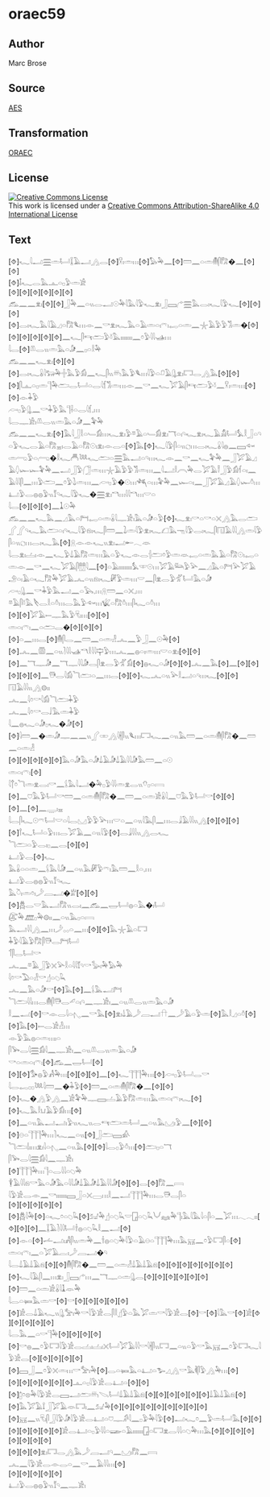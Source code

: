 # oraec59

## Author

Marc Brose

## Source

[AES](https://github.com/simondschweitzer/aes)

## Transformation

[ORAEC](https://oraec.github.io/)

## License

<a rel="license" href="http://creativecommons.org/licenses/by-sa/4.0/"><img alt="Creative Commons License" style="border-width:0" src="https://i.creativecommons.org/l/by-sa/4.0/88x31.png" /></a><br />This work is licensed under a <a rel="license" href="http://creativecommons.org/licenses/by-sa/4.0/">Creative Commons Attribution-ShareAlike 4.0 International License</a>

## Text

[⯑]𓆑𓇋𓂝𓈗𓏛𓂡𓆼𓄿𓂝𓂻𓂋[⯑]𓎃𓏤𓏛𓏥[⯑]𓅃𓅆𓈖[⯑]𓏠𓈖𓏏𓏛𓄟𓋴𓀗�𓈖[⯑][⯑]<br>
[⯑]𓄤𓆑𓂋𓅓𓊵𓏏𓊪𓅱𓏛𓀀<br>
[⯑][⯑][⯑][⯑][⯑][⯑]<br>
𓃹𓈖𓈖𓁷𓏤[⯑][⯑]𓃀𓅆𓈖𓏏𓏭𓂋𓂝𓇳𓅆𓇋𓅓𓇋𓅱𓆑𓁷𓏤𓃀𓈙𓂐𓈗𓅓𓂋𓏤𓆑𓇋𓅱𓆑[⯑][⯑][⯑][⯑]𓂋𓏤𓆑𓅓𓇋𓄿𓈎𓏏𓀗𓆰𓏥𓁹𓈖𓎡𓁷𓏤𓆑𓅓𓏏𓄿𓏛𓏏𓏤𓍼𓏤𓉻𓏏𓏛𓈖𓇼𓄿𓅱𓅱𓀢𓏛�[⯑][⯑][⯑][⯑][⯑][⯑]𓈖𓆑𓋴𓄞𓂧𓅱𓍱𓅓𓏤𓏤𓏤𓏤𓏤𓏤𓏤𓏤𓈖𓏌𓅱𓇋𓇋𓊛𓏥<br>
𓇋𓂋[⯑]𓌨𓂋𓏭𓏛𓅓𓏏𓀏𓈖𓊪𓏏𓎛𓅆<br>
𓃹𓈖𓈖𓆑𓁷𓏤[⯑][⯑][⯑]𓂋𓏤𓆑𓏇𓇋𓃒𓅆𓏶𓅓𓅱𓀁𓈖𓆑𓋴𓏭𓄦𓅓𓅱𓆰𓏥𓇋𓅱𓏏𓍔𓄿𓊮𓁷𓏤𓉐𓂋𓂻𓅓[⯑][⯑][⯑]𓋴𓊵𓏏𓊪𓏛𓊹𓅆𓂧𓂋𓂡𓏏𓂋𓇋𓆴𓀢𓏛𓏥𓁹𓈖𓎡𓈖𓆑𓅯𓄿𓋴𓄞𓂧𓅱𓍱𓈖𓎃𓏤𓏛𓏥[⯑][⯑]𓁹𓇓𓅱<br>
𓊶𓊪𓅱𓊮𓈖𓎡𓇓𓅱𓅓𓊹𓌢𓏏𓂋𓇋𓆴𓈒𓏥<br>
𓇋𓂋𓊃𓀀𓏤𓌨𓂋𓏭𓏛𓅓𓏏𓀏𓈖𓅝𓅆<br>
𓃹𓈖𓈖𓆑𓁷𓏤[⯑]𓅓𓇋𓃀𓎛𓏏𓄑𓀁𓏥𓆑𓁷𓏤𓅱𓎼𓄿𓏏𓄑𓀁𓁷𓏤𓄓𓏏𓏤𓄹𓆑𓁷𓏤𓆑𓄿𓀋𓂡𓅘𓎛𓃀𓏏𓄹𓏏𓅱𓆑𓂋𓄿𓏏𓀗𓈇𓏤𓂋𓄿𓏏𓀗𓇳𓏤𓁷𓏤𓁹𓂋𓏏[⯑]𓅓[⯑]𓆑𓇋𓅱𓋴𓏏𓏭𓐎𓏥𓂋𓏤𓆑𓏇𓇋𓐍𓈖𓈙𓆜𓏛𓂸𓅱𓏏𓂺�𓎛𓆑𓄫𓆙𓆑𓂧𓏏𓈗𓅓𓂝𓏏𓄹𓏥𓆑𓁹𓈖𓎡𓈖𓆑𓅝𓅆𓈖𓃀𓅯𓄿𓈎𓄿𓆭𓆱𓆱𓅝𓅆𓈖𓂝𓃀𓅱𓃂𓏛𓏥𓇼𓄿𓅱𓅱𓀢𓏛𓏥𓈖𓇋𓂝𓎛𓇹𓅆𓂋𓅯𓄿𓍋𓃀𓅱𓀁𓆳𓏏𓏤𓈖𓄿𓇋𓇋𓋴𓈖𓏥𓅱𓂧𓈖𓏌𓅱𓍖𓏛𓏥𓈖𓊶𓊪𓅱�𓇳𓏥𓆈𓏏𓏥𓅝𓅆𓈖𓆱𓏏𓏤𓈖𓃀𓅯𓄿𓈎𓄿𓆭𓆱𓏊𓏥<br>
𓂞𓅱𓂋𓐍𓐍𓅱𓏭𓄈𓄹𓆑𓇋𓅱𓆑�𓈗𓁷𓏤𓎔𓏥𓇋𓇋𓎔𓏥𓎟𓏏<br>
𓇋𓂋[⯑][⯑][⯑]𓈖𓍞𓇳𓅆<br>
𓃹𓈖𓈖𓆑𓅓𓈖𓈎𓅓𓏏𓁀𓉻𓏏𓏛𓏇𓇋𓊃𓀀𓏤𓅓𓏏𓀏𓏏𓅱[⯑]𓆑𓁷𓏤𓎡𓏏𓎡𓏏𓏴𓂻𓅓𓂋𓂧𓂾𓂾𓄹𓆑𓅓𓂧𓏏𓏤𓄹𓆑𓇋𓅱𓁶𓏤𓆑𓋴𓏠𓈖𓍖𓏛𓇋𓅱𓁷𓏤𓆑𓆎𓅓𓁸𓇋𓅱𓂋𓏤𓆑𓋴𓉔𓄿𓇋𓇋𓂻𓏛𓇋𓅱𓋴𓏏𓏭𓐎𓏥𓂋𓏤𓆑𓅓[⯑]𓇶𓁹𓁹𓆑𓏭𓁷𓏤𓂝𓄡𓂃𓁺<br>
𓇋𓂋𓁷𓏤𓐟𓏤𓁹𓈖𓆑𓅱𓍑𓄿𓀗𓏛𓏥𓅓𓏏𓅱𓆑𓁹𓂋𓐪𓂧𓏌𓅱𓏛𓁺𓉻𓏏𓏛𓅓𓄿𓏏𓀗𓇳𓏤𓉻𓏏𓏛𓁹𓈖𓎡𓈖𓆑𓅯𓄿𓋴𓊽𓊽𓇋𓈖[⯑]𓏏𓄿𓏤𓏤𓏤𓏤𓏤𓏤𓏤𓏤𓏤𓅘𓎱𓇳𓏥𓅯𓄿𓃛𓅱𓅪𓈖𓈎𓅓𓏏𓁀𓅪𓅯𓄿𓄂𓏏𓏤𓄿𓏏𓆑𓀗𓅆𓅯𓄿𓂜𓏏𓏭𓁶𓏤𓆑𓏞𓅱𓏛𓏥𓎟𓈖𓋴𓁷𓂋𓅱𓁄𓂡𓅓𓏏𓀏<br>
𓊶𓊪𓊮𓈖𓎡𓇓𓅱𓅓𓂝𓈖𓏏𓅂𓈒𓏥𓇶𓏠𓈖𓏏𓏴𓈒𓏥<br>
𓎼𓄿𓋴𓍱𓅓𓌸𓂋𓎛𓏏𓏊𓏥𓂋𓅓𓅱𓆜𓏥𓆤𓏏𓀗𓏊𓏥𓋴𓆑𓏏𓏊𓏥<br>
[⯑][⯑]𓅯𓄿𓍿𓊃𓅓𓅱𓄛𓏤𓏥[⯑][⯑]<br>
𓏛𓏏𓏤𓍼𓏤𓈖𓏏𓂧𓂋�[⯑][⯑][⯑]<br>
[⯑]𓏏𓈖𓏥𓂋[⯑]𓄟𓋴𓂋𓈖𓏠𓈖𓏏𓏛𓁐𓂜𓈖𓅱𓃀𓈖𓇳𓅆[⯑][⯑]𓂜𓈖𓏃𓈖𓏏𓏭𓍘𓇋𓇋𓊛𓎔𓎛𓇋𓇋𓊡𓅱𓏥𓂜𓈖𓐍𓏏𓏤𓏛𓏥𓎟𓏏𓁷𓏤[⯑][⯑][⯑]𓈖𓄓𓊃𓀏𓈖𓄓𓊃𓇋𓇋𓀏𓂋𓋴𓁷𓂋𓅱𓁄𓀁[⯑]𓐍𓆑𓏏𓀏[⯑][⯑]𓂜𓈖𓅓[⯑]𓈖[⯑][⯑][⯑][⯑][⯑]𓈖𓇥𓂋𓇋𓀁𓆓𓂧𓏏𓈖𓏥𓂋[⯑][⯑]𓆑𓂜𓏏𓏭𓅪𓎛𓂝𓏏𓄹𓏥𓆑[⯑][⯑]<br>
𓉔𓄿𓇋𓇋𓏭𓂻𓊗𓏤𓏤<br>
𓂜𓈖𓇋𓏌𓎡𓇋𓀁𓆓𓂧𓇓𓅱<br>
𓂜𓈖𓇋𓏌𓎡𓂋𓄙𓅓𓏛𓇓𓅱<br>
𓇋𓈖𓐍𓆑𓏏𓀏𓊪𓆑�𓀏[⯑][⯑]𓇋𓏠𓈖�𓏛𓀏𓊃𓈖𓈖𓏭𓂾𓏒𓂻𓇋𓇩𓋴𓏭𓆰𓏥𓉐𓆑𓈖𓏏𓏭𓅓𓏠𓈖𓏏𓏛𓄟𓋴𓀗�𓈖𓏠𓈖𓏏𓏛𓁐<br>
[⯑][⯑][⯑][⯑][⯑]𓅓𓏏𓀏𓅓𓏏𓀏𓍑𓄿𓀏𓍑𓄿𓇋𓇋𓀏𓅓𓏠𓈖𓏏𓇳<br>
𓏛𓏏𓏤𓍼𓏤[⯑]<br>
𓇋𓐩𓏌𓆓𓏛𓁷𓂋𓏤𓎡𓈖𓌰𓅓𓇋𓂝�𓅆𓊪𓅱𓇋𓇋𓏛𓁷𓂋𓏭𓄣𓊪𓏏𓇯<br>
[⯑]𓈖𓈞𓅓𓅱𓂡𓎡𓏠𓈖𓏏𓏛𓄟𓋴𓀗�𓈖𓏠𓈖𓏏𓏛𓀀𓏇𓇋𓈖𓈞𓅓𓅱𓂡𓎡[⯑][⯑][⯑]𓈖[⯑]𓈖𓇾𓏤𓈇<br>
𓇋𓂋𓋴𓆑𓇳𓍼𓂡𓎟𓏏𓇋𓂋𓈋𓅱𓅱𓅪𓏥𓎟𓏏𓈖𓏏𓏭𓇋𓅓𓋴𓈖𓏥𓂋𓇍𓄿𓇋𓇋𓏭𓂻[⯑][⯑][⯑][⯑]𓍙𓆑𓂡𓏏𓅱𓏥𓂋𓅯𓄿𓈖𓏏𓏭𓇋𓅱[⯑]𓂋𓇍𓇋𓇋𓏭𓂻𓂋𓆑<br>
𓆓𓂧𓏏𓅱𓂋𓏤𓊪𓈖𓂋[⯑][⯑]<br>
𓂞𓅱𓂋[⯑]𓆑<br>
𓅓𓏇𓏏𓏏𓏛𓈖𓌰𓅓𓇋𓀏𓈖𓏏𓏭𓅓𓏞𓅱𓍼𓏤𓅓𓏠𓈖𓎛𓏏𓈒𓏥<br>
𓂞𓅱𓂋𓐍𓐍𓅱𓏭𓄈𓄹𓆑<br>
𓅓𓎤𓏤𓏛𓏌𓏤𓌳𓐙𓂝�𓁨[⯑][⯑]<br>
[⯑]𓆣𓂋𓎟𓅓𓂝𓀗𓏭𓂋𓏤𓈖𓃹𓈖𓉿𓂡𓐍𓏏𓅓�𓏤𓂡<br>
𓅻𓅆𓊏𓊪𓅆𓊗𓏤𓏤𓈖𓏏𓏭𓅓𓊪𓏏𓇯<br>
𓅓𓂝𓇋𓇋𓂻𓈖𓏥𓌳𓂂𓂂𓏏𓈖𓏥[⯑][⯑]𓅓𓇼𓄿𓏏𓉐<br>
𓇓𓅱𓇋𓄿𓅱𓀗𓋴𓇥𓂋𓁀𓂡<br>
𓄊𓋴𓂋𓂡𓎡<br>
𓂜𓈖𓎼𓄿𓃀𓅱𓏴𓅪𓎛𓏏𓇋𓇋𓄈𓄹𓎡𓅭𓏤𓅆𓅃𓅆<br>
𓇋𓏌𓎡𓅐𓏏𓁐𓎡𓊨𓏏𓆇𓆗<br>
𓂜𓈖𓅓𓏏𓀏𓎡[⯑]𓅓[⯑]𓈖𓌰𓅓𓂝𓁀<br>
𓆓𓂧𓇋𓇋𓏥𓂋𓄟𓋴𓇥𓂋𓄔𓏏𓏤𓄹𓈖𓊃𓀀𓏤𓈖𓏏𓏭𓌨𓂋𓏭𓏛𓅓𓏏𓀏<br>
𓎛𓈖𓂝[⯑]𓎡𓁹𓂋𓇋𓏏𓂇𓈖𓎡𓅓[⯑]𓁷𓏤𓍑𓄿𓌳𓐙𓂝𓎅𓈖𓌳𓄿𓏏𓅱𓏛[⯑]𓅓𓎛𓈎𓏏𓏊[⯑][⯑]𓅓[⯑]𓍿𓂋𓀀𓁐𓏥<br>
𓁹𓅱𓅓𓐍𓏏𓏛𓏥𓏤𓏏<br>
𓋴𓅨𓂋𓇋𓈗𓀁𓇋𓈖𓊃𓀀𓏤𓈖𓏏𓏭𓌨𓂋𓏭𓏛𓅓𓏏𓀏<br>
𓎡𓏏𓏛𓏏𓏤𓍼𓏤[⯑]𓃹𓈖𓉿𓂡[⯑]<br>
[⯑][⯑]𓅜𓐍𓅱𓀻𓅆𓏥[⯑][⯑][⯑]𓈖[⯑]𓆑𓊹𓊹𓊹𓅆𓏥[⯑]𓊶𓊪𓅱𓂡𓂋𓎡<br>
𓇋𓂋𓉻𓊪𓊪𓆙𓇋𓏠𓈖�𓇓𓅱[⯑]𓏠𓈖𓏏𓏛𓄟𓋴𓀗�𓈖[⯑][⯑]<br>
[⯑]𓆑�𓂻𓅱𓂻𓈖𓀀𓅝𓅆𓊃𓈙𓐟𓄿𓅱𓀗𓏛𓏥𓅓𓏛𓏏𓏤𓍼𓏤𓆑[⯑][⯑]𓆑𓅓𓎛𓂓𓄿𓅱𓀁𓏥[⯑][⯑]𓈖𓏏𓏭𓅓𓂝𓂝𓏤𓅱𓏭𓆑𓏭𓂋𓄞𓂧𓏛𓂡𓈖𓏏𓏭𓅓𓈋𓏤𓅱𓈖[⯑][⯑][⯑]𓇷𓏏𓊹𓊹𓊹𓅆𓏥𓍘𓆑𓈖𓏏𓏭[⯑]𓃀𓂧𓈙𓀉<br>
𓆓𓂧𓌃𓏤𓏥𓁷𓏤𓇋𓏏𓂇𓈖𓏏𓏭𓅓[⯑][⯑]𓇋𓂋𓊪𓅱𓏊𓏥[⯑]𓂧𓊪𓏏𓄓<br>
𓋴𓅨𓂋𓇋𓈗𓀁𓇋𓈖𓊃𓀀𓏤<br>
[⯑]𓊹𓊹𓊹𓅆𓏥𓊹𓏏𓂋𓇋𓇋𓏏𓆇𓅆<br>
𓇉𓄿𓇋𓇋𓁶𓎡𓅓𓏏𓀏𓅓𓏏𓇋𓇋𓀏𓍑𓄿𓀏𓍑𓄿𓇋𓇋𓀏[⯑][⯑]𓂋[⯑]𓀗𓈖𓇯<br>
𓇋𓅱𓀀𓂋𓁹𓈖𓎡𓏤𓏤𓏤𓏤𓏤𓏤𓏤𓈙𓃀𓏏𓏴𓈀𓏥𓎛𓈖𓂝𓊹𓊹𓊹𓅆𓏥𓂋𓇥𓂋𓋴𓏏<br>
[⯑][⯑][⯑][⯑][⯑][⯑]𓆣𓇋𓅆[⯑]𓏏𓆑𓏌𓏏𓆇𓆗[⯑]𓃫𓅆𓊨𓏏𓆇𓆗𓎟𓉗𓏏𓆇𓆗𓄋𓈐𓅆𓊹𓏤𓅓𓇋𓅓𓇋𓏏𓋴𓏏𓈖𓅯𓏥𓂃𓂃𓏤𓏤[⯑][⯑][⯑]𓈖𓆼𓄿𓍘𓇋𓇋𓂡𓌂𓐍𓏏𓆇𓆗𓎛𓈖𓂝[⯑][⯑]𓁹𓏏[⯑]𓌡𓂝𓏤𓀻𓋴𓏭𓏛𓅆𓈖𓌂𓐍𓏏𓆇𓅆𓇋𓅱𓏏𓄿𓇷𓏏𓊹𓊹𓊹𓅆𓏥𓅓𓄚𓈖𓏌𓅱𓉐𓋴𓏏[⯑]<br>
𓏛𓏏𓏤𓍼𓏤𓈖𓏏𓅯𓄿𓐛𓏤𓌳𓐙𓂝�𓄹<br>
𓇋𓂋𓍑𓄿𓍑𓄿𓁶[⯑][⯑]𓄟𓋴𓀗�𓈖𓏠𓈖𓏏𓏛𓁐𓍑𓄿𓍑𓄿𓁶[⯑][⯑][⯑][⯑][⯑][⯑][⯑][⯑]𓆑𓇋𓄿𓋴𓈖𓏥𓁷𓏤𓃀𓈙𓂐𓏥𓈖𓄓𓊃𓏏𓏛𓊮𓂋[⯑][⯑][⯑][⯑][⯑][⯑][⯑]𓏠𓈖𓏏𓏛𓀀𓏇𓇋𓍞𓁺𓅆<br>
𓇋𓂋𓏏𓍃𓅓𓏛𓎡[⯑]𓎡[⯑][⯑][⯑][⯑][⯑][⯑]𓀀𓂋𓍑𓄿𓆑𓏭𓊮𓅡𓏤𓅆𓎡𓇋𓅱𓀀𓂋𓋴𓎛𓊨𓅱𓏏𓅓𓅯𓏛𓎡𓇋𓅱𓀀𓂋[⯑]𓎡[⯑]𓇋𓅓𓎡[⯑]𓀀[⯑][⯑][⯑][⯑][⯑]<br>
𓇋𓂋𓅓𓈖𓏏𓎡𓊹𓅆[⯑][⯑][⯑][⯑][⯑]𓎡𓐍𓈖𓏌𓅱𓉐𓇋𓅱𓀀𓂋𓐟𓏤𓐟𓏤𓏴𓂡𓅯𓄿𓇋𓇋𓎡𓇋𓇩𓋴𓏭𓉐𓈖𓏏𓏭𓏏𓅱𓎡𓅓𓄚𓈖𓏌𓅱𓉐𓆑𓇋𓅱𓀀𓂋[⯑][⯑][⯑][⯑][⯑][⯑]𓈙𓃀𓈖𓏌𓅱𓏴𓏛𓏥𓎡𓅡𓏤𓅆[⯑]𓂋𓏏𓍃𓅓𓏏𓂞𓏏𓅧𓈎𓂻𓎡𓅓𓌞𓋴𓅱𓂻𓅆𓏥[⯑]<br>
[⯑][⯑][⯑][⯑][⯑][⯑]𓊵𓏏𓊪𓇋𓅱𓀀𓂋𓂞𓏏[⯑][⯑][⯑]𓉺𓏌𓊖𓅆𓇋𓅱𓀀𓂋𓈙𓂝𓂧𓄦𓌫𓂡𓍑𓄿𓍑𓄿𓁶[⯑][⯑][⯑][⯑][⯑][⯑]𓍑𓄿𓍑𓄿𓁶[⯑][⯑]𓅓𓅯𓄿𓍏𓃀𓅯𓄿𓁺𓉐𓏤𓈖𓃫𓅆[⯑][⯑][⯑][⯑][⯑][⯑][⯑][⯑][⯑][⯑]𓄚𓈖𓏭𓄛𓏤𓋴𓃀𓇋𓅱𓀏𓇋𓅱𓀀𓂋𓂞𓏏𓈞𓊃𓀔𓇋𓈖𓊪𓅱𓅆𓇋𓅱[⯑]𓂝𓆑𓏌𓈖𓅱𓏛𓂡𓅓[⯑][⯑][⯑][⯑][⯑][⯑][⯑]𓀀𓂋𓂞𓏏𓊪𓅱𓇋𓇋𓏏𓆃𓏏𓄿𓏤𓏤𓏤𓏤𓏤𓏤𓏤𓉗𓏏𓉐𓁷𓂋𓇋𓇋𓏏𓆇𓅆𓏥𓅓[⯑][⯑][⯑][⯑][⯑][⯑][⯑][⯑]<br>
[⯑][⯑][⯑]𓁷𓏤𓉐𓂋𓂻𓅓𓌳𓐙𓂝𓄹𓈖𓈋𓏤𓀗𓈖𓇯<br>
𓂜𓈖𓇋𓅱𓀀𓂋𓁹𓂋𓏏𓈖𓎡𓈖𓄿𓇋𓇋𓏥[⯑]<br>
[⯑][⯑][⯑][⯑][⯑]<br>
𓂞𓅱𓂋𓐍𓐍𓅱𓏭𓄈𓄹𓈖𓊃𓀀𓏤<br>
